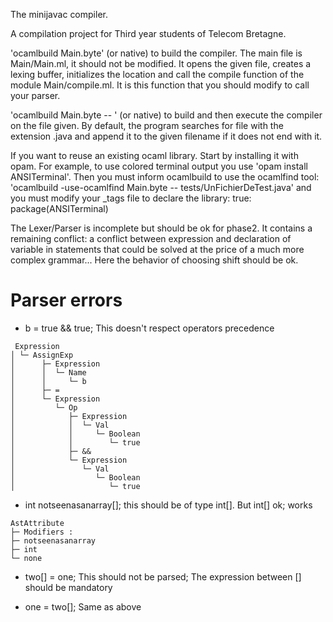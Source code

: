 The minijavac compiler.

A compilation project for Third year students of Telecom Bretagne.

'ocamlbuild Main.byte' (or native) to build the compiler. The main file
is Main/Main.ml, it should not be modified. It opens the given file,
creates a lexing buffer, initializes the location and call the compile
function of the module Main/compile.ml. It is this function that you
should modify to call your parser.

'ocamlbuild Main.byte -- <filename>' (or native) to build and then execute
the compiler on the file given. By default, the program searches for
file with the extension .java and append it to the given filename if
it does not end with it.

If you want to reuse an existing ocaml library. Start by installing it
with opam. For example, to use colored terminal output you
use 'opam install ANSITerminal'.
Then you must inform ocamlbuild to use the ocamlfind tool:
'ocamlbuild -use-ocamlfind Main.byte -- tests/UnFichierDeTest.java'
and you must modify your _tags file to declare the library:
true: package(ANSITerminal)

The Lexer/Parser is incomplete but should be ok for phase2. It
contains a remaining conflict: a conflict between expression and
declaration of variable in statements that could be solved at the
price of a much more complex grammar... Here the behavior of choosing
shift should be ok.

Parser errors
===
- b = true && true;
This doesn't respect operators precedence
```
 Expression
│ └─ AssignExp
│      ├─ Expression
│      │  └─ Name
│      │     └─ b
│      ├─ =
│      └─ Expression
│         └─ Op
│            ├─ Expression
│            │  └─ Val
│            │     └─ Boolean
│            │        └─ true
│            ├─ &&
│            └─ Expression
│               └─ Val
│                  └─ Boolean
│                     └─ true
```

- int notseenasanarray[]; this should be of type int[]. But int[] ok; works

```
AstAttribute
├─ Modifiers :
├─ notseenasanarray
├─ int
└─ none
```

- two[] = one; This should not be parsed; The expression between [] should be mandatory

- one = two[]; Same as above